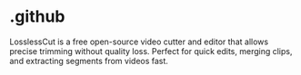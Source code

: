 # .github
LosslessCut is a free open-source video cutter and editor that allows precise trimming without quality loss. Perfect for quick edits, merging clips, and extracting segments from videos fast.
